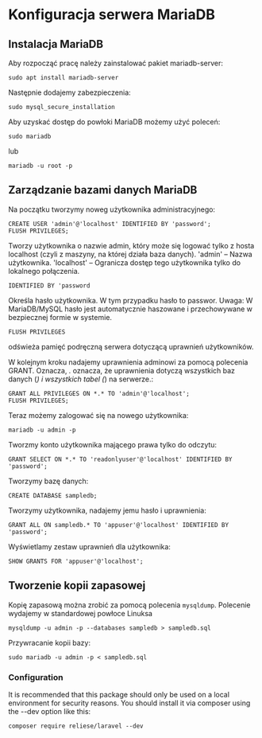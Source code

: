 # Konfiguracja serwera MariaDB

## Instalacja MariaDB

Aby rozpocząć pracę należy zainstalować pakiet mariadb-server:

```shell
sudo apt install mariadb-server
```

Następnie dodajemy zabezpieczenia:

```shell
sudo mysql_secure_installation
```

Aby uzyskać dostęp do powłoki MariaDB możemy użyć poleceń:

```shell
sudo mariadb
```

lub

```shell
mariadb -u root -p
```
## Zarządzanie bazami danych MariaDB

Na początku tworzymy noweg użytkownika administracyjnego:

```shell
CREATE USER 'admin'@'localhost' IDENTIFIED BY 'password';
FLUSH PRIVILEGES;
```

Tworzy użytkownika o nazwie admin, który może się logować tylko z hosta localhost (czyli z maszyny, na której działa baza danych).
'admin' – Nazwa użytkownika.
'localhost' – Ogranicza dostęp tego użytkownika tylko do lokalnego połączenia.
```shell
IDENTIFIED BY 'password
```
Określa hasło użytkownika. W tym przypadku hasło to passwor.
Uwaga: W MariaDB/MySQL hasło jest automatycznie haszowane i przechowywane w bezpiecznej formie w systemie.

```shell
FLUSH PRIVILEGES
```
odświeża pamięć podręczną serwera dotyczącą uprawnień użytkowników.

W kolejnym kroku nadajemy uprawnienia adminowi za pomocą polecenia GRANT. Oznacza, *.* oznacza, że uprawnienia dotyczą wszystkich baz danych (*) i wszystkich tabel (*) na serwerze.:

```shell
GRANT ALL PRIVILEGES ON *.* TO 'admin'@'localhost';
FLUSH PRIVILEGES;
```
Teraz możemy zalogować się na nowego użytkownika:

```shell
mariadb -u admin -p
```
Tworzmy konto użytkownika mającego prawa tylko do odczytu:

```shell
GRANT SELECT ON *.* TO 'readonlyuser'@'localhost' IDENTIFIED BY 'password';
```

Tworzymy bazę danych:

```shell
CREATE DATABASE sampledb;
```

Tworzymy użytkownika, nadajemy jemu hasło i uprawnienia:

```shell
GRANT ALL ON sampledb.* TO 'appuser'@'localhost' IDENTIFIED BY 'password';
```

Wyświetlamy zestaw uprawnień dla użytkownika:

```shell
SHOW GRANTS FOR 'appuser'@'localhost';
```

## Tworzenie kopii zapasowej

Kopię zapasową można zrobić za pomocą polecenia `mysqldump`. Polecenie wydajemy w standardowej powłoce Linuksa

`mysqldump -u admin -p --databases sampledb > sampledb.sql`

Przywracanie kopii bazy:

`sudo mariadb -u admin -p < sampledb.sql`

### Configuration

It is recommended that this package should only be used on a local environment for security reasons. You should install it via composer using the --dev option like this:

```shell
composer require reliese/laravel --dev
```

